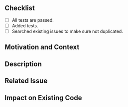 ## Checklist

- [ ] All tests are passed.
- [ ] Added tests.
- [ ] Searched existing issues to make sure not duplicated.

## Motivation and Context


## Description


## Related Issue


## Impact on Existing Code

